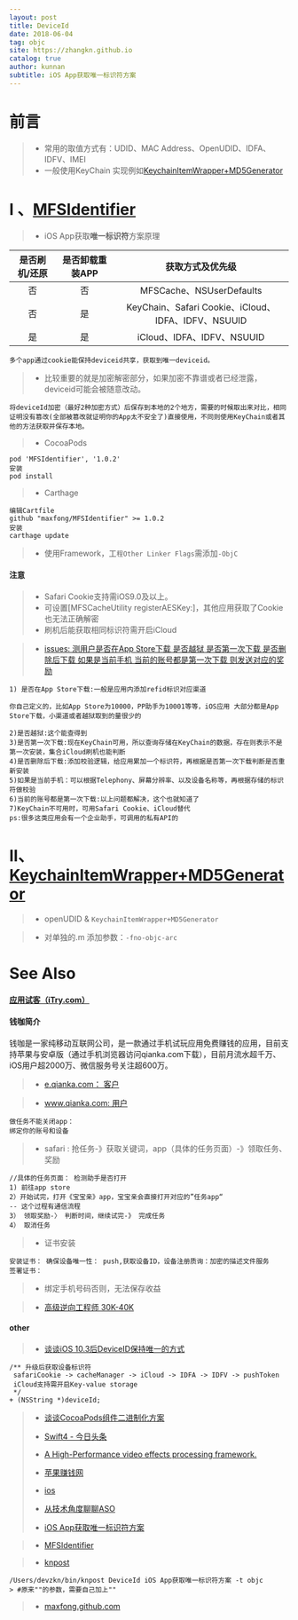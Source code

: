 ```yaml
---
layout: post
title: DeviceId
date: 2018-06-04
tag: objc
site: https://zhangkn.github.io
catalog: true
author: kunnan
subtitle: iOS App获取唯一标识符方案
---
```


# 前言

>* 常用的取值方式有：UDID、MAC Address、OpenUDID、IDFA、IDFV、IMEI
>* 一般使用KeyChain 实现例如[KeychainItemWrapper+MD5Generator](#iikeychainitemwrappermd5generator)
# I 、[MFSIdentifier](https://github.com/iOSobfuscation/MFSIdentifier)



>* iOS App获取**唯一标识符**方案原理

| 是否刷机/还原  | 是否卸载重装APP   | 获取方式及优先级 | 
| :----: | :------: | :-------------: |
|    否  |    否    |   MFSCache、NSUserDefaults  |
|    否  |    是    |   KeyChain、Safari Cookie、iCloud、IDFA、IDFV、NSUUID |
|    是  |    是    |   iCloud、IDFA、IDFV、NSUUID |



```
多个app通过cookie能保持deviceid共享，获取到唯一deviceid。
```
>* 比较重要的就是加密解密部分，如果加密不靠谱或者已经泄露，deviceid可能会被随意改动。

```
将deviceId加密（最好2种加密方式）后保存到本地的2个地方，需要的时候取出来对比，相同证明没有篡改(全部被篡改就证明你的App太不安全了)直接使用，不同则使用KeyChain或者其他的方法获取并保存本地。
```

>* CocoaPods

```
pod 'MFSIdentifier', '1.0.2'
安装
pod install
```

>* Carthage

```
编辑Cartfile
github "maxfong/MFSIdentifier" >= 1.0.2
安装
carthage update
```
>* 使用Framework，工`程Other Linker Flags`需添加`-ObjC`

#### 注意
>* Safari Cookie支持需iOS9.0及以上。
>* 可设置[MFSCacheUtility registerAESKey:]，其他应用获取了Cookie也无法正确解密  
>* 刷机后能获取相同标识符需开启iCloud

>* [issues: 测用户是否在App Store下载 是否越狱 是否第一次下载 是否删除后下载 如果是当前手机 当前的账号都是第一次下载 则发送对应的奖励](https://github.com/maxfong/MFSIdentifier/issues/2)

```
1) 是否在App Store下载:一般是应用内添加refid标识对应渠道

你自己定义的，比如App Store为10000，PP助手为10001等等，iOS应用 大部分都是App Store下载，小渠道或者越狱取到的量很少的

2)是否越狱:这个能查得到
3)是否第一次下载:现在KeyChain可用，所以查询存储在KeyChain的数据，存在则表示不是第一次安装，集合iCloud刷机也能判断
4)是否删除后下载:添加校验逻辑，给应用累加一个标识符，再根据是否第一次下载判断是否重新安装
5)如果是当前手机：可以根据Telephony、屏幕分辨率、以及设备名称等，再根据存储的标识符做校验
6)当前的账号都是第一次下载:以上问题都解决，这个也就知道了
7)KeyChain不可用时，可用Safari Cookie、iCloud替代
ps:很多这类应用会有一个企业助手，可调用的私有API的
```

# II、[KeychainItemWrapper+MD5Generator](https://gist.github.com/zhangkn/0ea9eb3fbfe33ae16b4e11da066703dc)

>* openUDID & `KeychainItemWrapper+MD5Generator`

<script src="https://gist.github.com/zhangkn/0ea9eb3fbfe33ae16b4e11da066703dc.js"></script>

>*  对单独的.m 添加参数：`-fno-objc-arc`

# See Also


#### [应用试客（iTry.com）](https://shike.com/)


#### 钱咖简介

钱咖是一家纯移动互联网公司，是一款通过手机试玩应用免费赚钱的应用，目前支持苹果与安卓版（通过手机浏览器访问qianka.com下载），目前月流水超千万、iOS用户超2000万、微信服务号关注超600万。

>* [e.qianka.com： 客户](https://e.qianka.com/)


>* [www.qianka.com: 用户](https://www.qianka.com/)

```
做任务不能关闭app： 
绑定你的账号和设备
```

>* safari : 抢任务-》获取关键词，app（具体的任务页面）-》领取任务、奖励

```
//具体的任务页面： 检测助手是否打开
1) 前往app store
2）开始试完，打开《宝宝亲》app，宝宝亲会直接打开对应的”任务app“
-- 这个过程有通信流程
3） 领取奖励-〉 判断时间，继续试完-》 完成任务
4） 取消任务
```

>* 证书安装

```
安装证书： 确保设备唯一性： push,获取设备ID，设备注册质询：加密的描述文件服务
签署证书： 
```

>* 绑定手机号码否则，无法保存收益

>* [高级逆向工程师 30K-40K](https://www.zhipin.com/job_detail/3632668511370b790XBz3d25Fw~~.html?ka=comp_joblist_2_blank&lid=291fca63-7f02-41d4-ab53-10636b9c0f6c.brand_jod_list)
>


#### other 
>* [谈谈iOS 10.3后DeviceID保持唯一的方式](https://imfong.com/post/talk-ios10.3-get-deviceid)


```
/** 升级后获取设备标识符
 safariCookie -> cacheManager -> iCloud -> IDFA -> IDFV -> pushToken
 iCloud支持需开启Key-value storage
 */
+ (NSString *)deviceId;
```

>* [谈谈CocoaPods组件二进制化方案](https://imfong.com/post/Talk-iOS-Library-Binary-Practice)
>
>* [Swift4 - 今日头条](https://github.com/hrscy/TodayNews)
>* [A High-Performance video effects processing framework.](https://github.com/ChangbaDevs/KTVVideoProcess)
>* [苹果赚钱网](http://www.shouzuanapp.com/)
>* [ios](http://www.shouzhuanapp.com/app/ios/)
>* [从技术角度聊聊ASO](http://news.deepaso.com/aso/aso-fromtech.html)
>* [iOS App获取唯一标识符方案](https://github.com/maxfong/MFSIdentifier)
 

>* [MFSIdentifier](https://github.com/maxfong/MFSIdentifier)

>* [knpost](https://github.com/zhangkn/KNBin/blob/master/knpost) 
>
```
/Users/devzkn/bin/knpost DeviceId iOS App获取唯一标识符方案 -t objc
> #原来""的参数，需要自己加上""
```

>* [maxfong.github.com](https://github.com/kunnan/maxfong.github.com)
